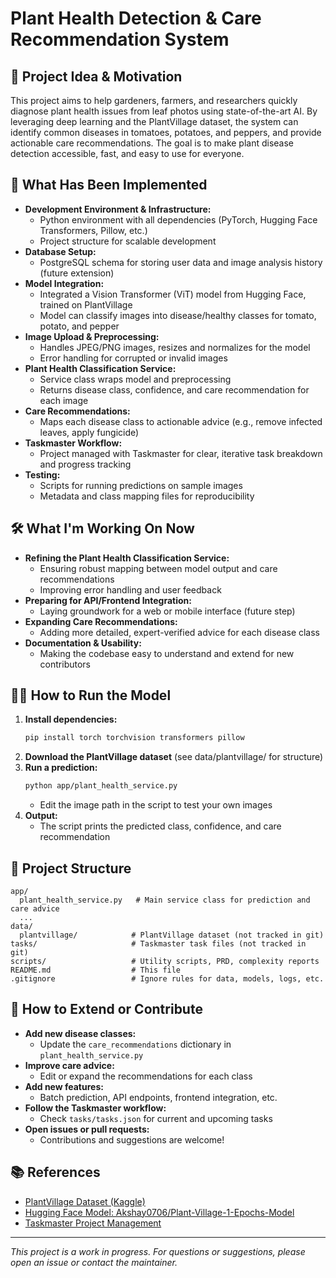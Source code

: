 # Plant Health Detection & Care Recommendation System

## 🌱 Project Idea & Motivation
This project aims to help gardeners, farmers, and researchers quickly diagnose plant health issues from leaf photos using state-of-the-art AI. By leveraging deep learning and the PlantVillage dataset, the system can identify common diseases in tomatoes, potatoes, and peppers, and provide actionable care recommendations. The goal is to make plant disease detection accessible, fast, and easy to use for everyone.

## 🚀 What Has Been Implemented
- **Development Environment & Infrastructure:**
  - Python environment with all dependencies (PyTorch, Hugging Face Transformers, Pillow, etc.)
  - Project structure for scalable development
- **Database Setup:**
  - PostgreSQL schema for storing user data and image analysis history (future extension)
- **Model Integration:**
  - Integrated a Vision Transformer (ViT) model from Hugging Face, trained on PlantVillage
  - Model can classify images into disease/healthy classes for tomato, potato, and pepper
- **Image Upload & Preprocessing:**
  - Handles JPEG/PNG images, resizes and normalizes for the model
  - Error handling for corrupted or invalid images
- **Plant Health Classification Service:**
  - Service class wraps model and preprocessing
  - Returns disease class, confidence, and care recommendation for each image
- **Care Recommendations:**
  - Maps each disease class to actionable advice (e.g., remove infected leaves, apply fungicide)
- **Taskmaster Workflow:**
  - Project managed with Taskmaster for clear, iterative task breakdown and progress tracking
- **Testing:**
  - Scripts for running predictions on sample images
  - Metadata and class mapping files for reproducibility

## 🛠️ What I'm Working On Now
- **Refining the Plant Health Classification Service:**
  - Ensuring robust mapping between model output and care recommendations
  - Improving error handling and user feedback
- **Preparing for API/Frontend Integration:**
  - Laying groundwork for a web or mobile interface (future step)
- **Expanding Care Recommendations:**
  - Adding more detailed, expert-verified advice for each disease class
- **Documentation & Usability:**
  - Making the codebase easy to understand and extend for new contributors

## 🧑‍💻 How to Run the Model
1. **Install dependencies:**
   ```bash
   pip install torch torchvision transformers pillow
   ```
2. **Download the PlantVillage dataset** (see data/plantvillage/ for structure)
3. **Run a prediction:**
   ```bash
   python app/plant_health_service.py
   ```
   - Edit the image path in the script to test your own images
4. **Output:**
   - The script prints the predicted class, confidence, and care recommendation

## 📁 Project Structure
```
app/
  plant_health_service.py   # Main service class for prediction and care advice
  ...
data/
  plantvillage/            # PlantVillage dataset (not tracked in git)
tasks/                     # Taskmaster task files (not tracked in git)
scripts/                   # Utility scripts, PRD, complexity reports
README.md                  # This file
.gitignore                 # Ignore rules for data, models, logs, etc.
```

## 🤝 How to Extend or Contribute
- **Add new disease classes:**
  - Update the `care_recommendations` dictionary in `plant_health_service.py`
- **Improve care advice:**
  - Edit or expand the recommendations for each class
- **Add new features:**
  - Batch prediction, API endpoints, frontend integration, etc.
- **Follow the Taskmaster workflow:**
  - Check `tasks/tasks.json` for current and upcoming tasks
- **Open issues or pull requests:**
  - Contributions and suggestions are welcome!

## 📚 References
- [PlantVillage Dataset (Kaggle)](https://www.kaggle.com/datasets/emmarex/plantdisease)
- [Hugging Face Model: Akshay0706/Plant-Village-1-Epochs-Model](https://huggingface.co/Akshay0706/Plant-Village-1-Epochs-Model)
- [Taskmaster Project Management](https://github.com/task-master-ai)

---
*This project is a work in progress. For questions or suggestions, please open an issue or contact the maintainer.*
